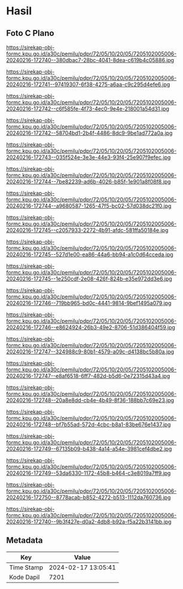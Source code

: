 # Hasil

## Foto C Plano

https://sirekap-obj-formc.kpu.go.id/a30c/pemilu/pdpr/72/05/10/20/05/7205102005006-20240216-172740--380dbac7-28bc-4041-8dea-c619b4c05886.jpg

https://sirekap-obj-formc.kpu.go.id/a30c/pemilu/pdpr/72/05/10/20/05/7205102005006-20240216-172741--97419307-6f38-4275-a6aa-c9c295d4efe6.jpg

https://sirekap-obj-formc.kpu.go.id/a30c/pemilu/pdpr/72/05/10/20/05/7205102005006-20240216-172742--c6f585fe-4f73-4ec0-9e4e-218001a54d31.jpg

https://sirekap-obj-formc.kpu.go.id/a30c/pemilu/pdpr/72/05/10/20/05/7205102005006-20240216-172742--58704bd1-2b4f-4486-8dc9-9be1ad772a0a.jpg

https://sirekap-obj-formc.kpu.go.id/a30c/pemilu/pdpr/72/05/10/20/05/7205102005006-20240216-172743--035f524e-3e3e-44e3-93f4-25e907f9efec.jpg

https://sirekap-obj-formc.kpu.go.id/a30c/pemilu/pdpr/72/05/10/20/05/7205102005006-20240216-172744--7be82239-ad6b-4026-b85f-1e901a8f08f8.jpg

https://sirekap-obj-formc.kpu.go.id/a30c/pemilu/pdpr/72/05/10/20/05/7205102005006-20240216-172744--a9680587-1265-47f5-bc02-57d038dc21f0.jpg

https://sirekap-obj-formc.kpu.go.id/a30c/pemilu/pdpr/72/05/10/20/05/7205102005006-20240216-172745--c2057933-2272-4b91-afdc-581ffa50184e.jpg

https://sirekap-obj-formc.kpu.go.id/a30c/pemilu/pdpr/72/05/10/20/05/7205102005006-20240216-172745--527d1e00-ea86-44a6-bb94-a1c0d64cceda.jpg

https://sirekap-obj-formc.kpu.go.id/a30c/pemilu/pdpr/72/05/10/20/05/7205102005006-20240216-172745--1e250cdf-2e08-426f-824b-e35e972dd3e6.jpg

https://sirekap-obj-formc.kpu.go.id/a30c/pemilu/pdpr/72/05/10/20/05/7205102005006-20240216-172746--719bb965-bd0c-4441-9814-9bef1495a079.jpg

https://sirekap-obj-formc.kpu.go.id/a30c/pemilu/pdpr/72/05/10/20/05/7205102005006-20240216-172746--e8624924-26b3-49e2-8706-51d386404f59.jpg

https://sirekap-obj-formc.kpu.go.id/a30c/pemilu/pdpr/72/05/10/20/05/7205102005006-20240216-172747--324988c9-80b1-4579-a09c-d4138bc5b80a.jpg

https://sirekap-obj-formc.kpu.go.id/a30c/pemilu/pdpr/72/05/10/20/05/7205102005006-20240216-172747--e8af6518-6ff7-482d-b5d6-0e72315d43a4.jpg

https://sirekap-obj-formc.kpu.go.id/a30c/pemilu/pdpr/72/05/10/20/05/7205102005006-20240216-172748--20a8e8dd-cb4e-4b49-8f36-188bb7c69e23.jpg

https://sirekap-obj-formc.kpu.go.id/a30c/pemilu/pdpr/72/05/10/20/05/7205102005006-20240216-172748--bf7b55ad-572d-4cbc-b8a1-83be676e1437.jpg

https://sirekap-obj-formc.kpu.go.id/a30c/pemilu/pdpr/72/05/10/20/05/7205102005006-20240216-172749--67135b09-b438-4a14-a54e-3981cef4dbe2.jpg

https://sirekap-obj-formc.kpu.go.id/a30c/pemilu/pdpr/72/05/10/20/05/7205102005006-20240216-172749--53da6330-1172-45b8-b464-c3e8019a7ff9.jpg

https://sirekap-obj-formc.kpu.go.id/a30c/pemilu/pdpr/72/05/10/20/05/7205102005006-20240216-172750--8778acab-b852-4272-b513-1112da760736.jpg

https://sirekap-obj-formc.kpu.go.id/a30c/pemilu/pdpr/72/05/10/20/05/7205102005006-20240216-172740--9b3f427e-d0a2-4db8-b92a-f5a22b3141bb.jpg


## Metadata

| Key        | Value               |
| ---------- | ------------------- |
| Time Stamp | 2024-02-17 13:05:41 |
| Kode Dapil | 7201                |



